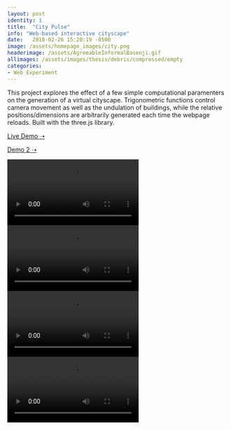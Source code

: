 ```yaml
---
layout: post
identity: 1
title:  "City Pulse"
info: "Web-based interactive cityscape"
date:   2018-02-26 15:20:19 -0500
image: /assets/homepage_images/city.png
headerimage: /assets/AgreeableInformalBasenji.gif
allimages: /assets/images/thesis/debris/compressed/empty
categories:
- Web Experiment
---
```


This project explores the effect of a few simple computational paramenters on the generation of a virtual cityscape. Trigonometric functions control camera movement as well as the undulation of buildings, while the relative positions/dimensions are arbitrarily generated each time the webpage reloads. Built with the three.js library.

<a href="/assets/irel/city.html" target="_blank" class="bigbutton">Live Demo ➝</a>


<a href="/assets/irel/double_geometry.html" target="_blank" class="bigbutton">Demo 2 ➝</a>

<div>
  <video autoPlay loop>
    <source src="/assets/video/city/1.mp4" type="video/mp4"/>
  </video>
</div>

<div>
  <video autoPlay loop>
    <source src="/assets/video/city/2.mp4" type="video/mp4"/>
  </video>
</div>

<div>
  <video autoPlay loop>
    <source src="/assets/video/city/3.mp4" type="video/mp4"/>
  </video>
</div>

<div>
  <video autoPlay loop>
    <source src="/assets/video/city/4.mp4" type="video/mp4"/>
  </video>
</div>

